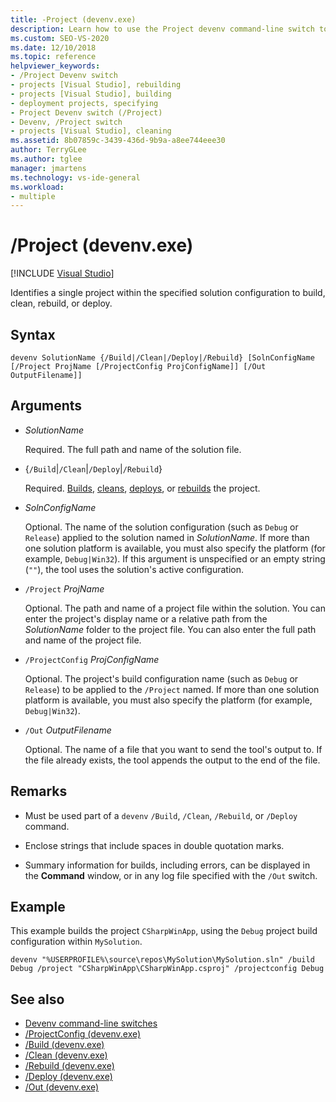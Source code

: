 ```yaml
---
title: -Project (devenv.exe)
description: Learn how to use the Project devenv command-line switch to identify a single project within the specified solution configuration to build, clean, rebuild, or deploy the project.
ms.custom: SEO-VS-2020
ms.date: 12/10/2018
ms.topic: reference
helpviewer_keywords:
- /Project Devenv switch
- projects [Visual Studio], rebuilding
- projects [Visual Studio], building
- deployment projects, specifying
- Project Devenv switch (/Project)
- Devenv, /Project switch
- projects [Visual Studio], cleaning
ms.assetid: 8b07859c-3439-436d-9b9a-a8ee744eee30
author: TerryGLee
ms.author: tglee
manager: jmartens
ms.technology: vs-ide-general
ms.workload:
- multiple
---
```

# /Project (devenv.exe)

 [!INCLUDE [Visual Studio](~/includes/applies-to-version/vs-windows-only.md)]

Identifies a single project within the specified solution configuration to build, clean, rebuild, or deploy.

## Syntax

```shell
devenv SolutionName {/Build|/Clean|/Deploy|/Rebuild} [SolnConfigName [/Project ProjName [/ProjectConfig ProjConfigName]] [/Out OutputFilename]]
```

## Arguments

- *SolutionName*

  Required. The full path and name of the solution file.

- {`/Build`|`/Clean`|`/Deploy`|`/Rebuild`}

  Required. [Builds](build-devenv-exe.md), [cleans](clean-devenv-exe.md), [deploys](deploy-devenv-exe.md), or [rebuilds](rebuild-devenv-exe.md) the project.

- *SolnConfigName*

  Optional. The name of the solution configuration (such as `Debug` or `Release`) applied to the solution named in *SolutionName*. If more than one solution platform is available, you must also specify the platform (for example, `Debug|Win32`). If this argument is unspecified or an empty string (`""`), the tool uses the solution's active configuration.

- `/Project` *ProjName*

  Optional. The path and name of a project file within the solution. You can enter the project's display name or a relative path from the *SolutionName* folder to the project file. You can also enter the full path and name of the project file.

- `/ProjectConfig` *ProjConfigName*

  Optional. The project's build configuration name (such as `Debug` or `Release`) to be applied to the `/Project` named. If more than one solution platform is available, you must also specify the platform (for example, `Debug|Win32`).

- `/Out` *OutputFilename*

  Optional. The name of a file that you want to send the tool's output to. If the file already exists, the tool appends the output to the end of the file.

## Remarks

- Must be used part of a `devenv` `/Build`, `/Clean`, `/Rebuild`, or `/Deploy` command.

- Enclose strings that include spaces in double quotation marks.

- Summary information for builds, including errors, can be displayed in the **Command** window, or in any log file specified with the `/Out` switch.

## Example

This example builds the project `CSharpWinApp`, using the `Debug` project build configuration within `MySolution`.

```shell
devenv "%USERPROFILE%\source\repos\MySolution\MySolution.sln" /build Debug /project "CSharpWinApp\CSharpWinApp.csproj" /projectconfig Debug
```

## See also

- [Devenv command-line switches](../../ide/reference/devenv-command-line-switches.md)
- [/ProjectConfig (devenv.exe)](../../ide/reference/projectconfig-devenv-exe.md)
- [/Build (devenv.exe)](../../ide/reference/build-devenv-exe.md)
- [/Clean (devenv.exe)](../../ide/reference/clean-devenv-exe.md)
- [/Rebuild (devenv.exe)](../../ide/reference/rebuild-devenv-exe.md)
- [/Deploy (devenv.exe)](../../ide/reference/deploy-devenv-exe.md)
- [/Out (devenv.exe)](../../ide/reference/out-devenv-exe.md)
